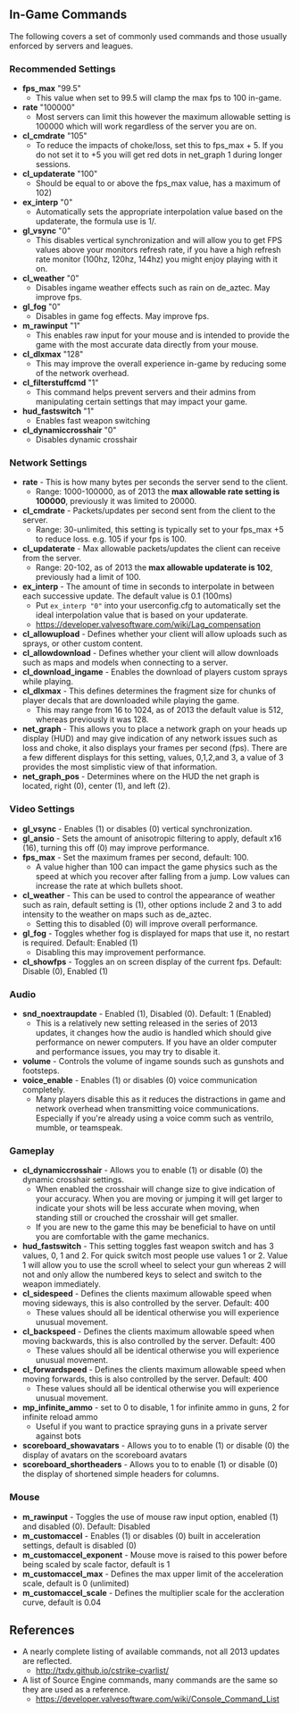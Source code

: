 ## In-Game Commands
The following covers a set of commonly used commands and those usually enforced by servers and leagues.

### Recommended Settings
   - **fps_max** "99.5"
      - This value when set to 99.5 will clamp the max fps to 100 in-game.
   - **rate** "100000"
      - Most servers can limit this however the maximum allowable setting is 100000 which will work regardless of the server you are on.
   - **cl_cmdrate** "105"
      - To reduce the impacts of choke/loss, set this to fps_max + 5. If you do not set it to +5 you will get red dots in net_graph 1 during longer sessions.
   - **cl_updaterate** "100" 
      - Should be equal to or above the fps_max value, has a maximum of 102)
   - **ex_interp** "0"
      - Automatically sets the appropriate interpolation value based on the updaterate, the formula use is 1/<updaterate>.
   - **gl_vsync** "0"
      - This disables vertical synchronization and will allow you to get FPS values above your monitors refresh rate, if you have a high refresh rate monitor (100hz, 120hz, 144hz) you might enjoy playing with it on.
   - **cl_weather** "0"
      - Disables ingame weather effects such as rain on de_aztec. May improve fps.
   - **gl_fog** "0"
      - Disables in game fog effects. May improve fps.
   - **m_rawinput** "1"
      - This enables raw input for your mouse and is intended to provide the game with the most accurate data directly from your mouse.
   - **cl_dlxmax** "128"
      - This may improve the overall experience in-game by reducing some of the network overhead.
   - **cl_filterstuffcmd** "1"
      - This command helps prevent servers and their admins from manipulating certain settings that may impact your game.
   - **hud_fastswitch** "1"
      - Enables fast weapon switching
   - **cl_dynamiccrosshair** "0"
      - Disables dynamic crosshair

### Network Settings
   - **rate** - This is how many bytes per seconds the server send to the client.
      - Range: 1000-100000, as of 2013 the **max allowable rate setting is 100000**, previously it was limited to 20000.
   - **cl_cmdrate** - Packets/updates per second sent from the client to the server.
      - Range: 30-unlimited, this setting is typically set to your fps_max +5 to reduce loss. e.g. 105 if your fps is 100.
   - **cl_updaterate** - Max allowable packets/updates the client can receive from the server.
      - Range: 20-102, as of 2013 the **max allowable updaterate is 102**, previously had a limit of 100.
   - **ex_interp** - The amount of time in seconds to interpolate in between each successive update. The default value is 0.1 (100ms)
      - Put `ex_interp "0"` into your userconfig.cfg to automatically set the ideal interpolation value that is based on your updaterate.
      - https://developer.valvesoftware.com/wiki/Lag_compensation
   - **cl_allowupload** - Defines whether your client will allow uploads such as sprays, or other custom content.
   - **cl_allowdownload** - Defines whether your client will allow downloads such as maps and models when connecting to a server.
   - **cl_download_ingame** - Enables the download of players custom sprays while playing.
   - **cl_dlxmax** - This defines determines the fragment size for chunks of player decals that are downloaded while playing the game.
      - This may range from 16 to 1024, as of 2013 the default value is 512, whereas previously it was 128.
   - **net_graph** - This allows you to place a network graph on your heads up display (HUD) and may give indication of any network issues such as loss and choke, it also displays your frames per second (fps). There are a few different displays for this setting, values, 0,1,2,and 3, a value of 3 provides the most simplistic view of that information.
   - **net_graph_pos** - Determines where on the HUD the net graph is located, right (0), center (1), and left (2).

### Video Settings
   - **gl_vsync** - Enables (1) or disables (0) vertical synchronization.
   - **gl_ansio** - Sets the amount of anisotropic filtering to apply, default x16 (16), turning this off (0) may improve performance.
   - **fps_max** - Set the maximum frames per second, default: 100.
      - A value higher than 100 can impact the game physics such as the speed at which you recover after falling from a jump. Low values can increase the rate at which bullets shoot.
   - **cl_weather** - This can be used to control the appearance of weather such as rain, default setting is (1), other options include 2 and 3 to add intensity to the weather on maps such as de_aztec.
      - Setting this to disabled (0) will improve overall performance.
   - **gl_fog** - Toggles whether fog is displayed for maps that use it, no restart is required. Default: Enabled (1)
      - Disabling this may improvement performance.
   - **cl_showfps** - Toggles an on screen display of the current fps. Default: Disable (0), Enabled (1)
   
### Audio
   - **snd_noextraupdate** - Enabled (1), Disabled (0). Default: 1 (Enabled)
      - This is a relatively new setting released in the series of 2013 updates, it changes how the audio is handled which should give performance on newer computers. If you have an older computer and performance issues, you may try to disable it.
   - **volume** - Controls the volume of ingame sounds such as gunshots and footsteps.
   - **voice_enable** - Enables (1) or disables (0) voice communication completely.
      - Many players disable this as it reduces the distractions in game and network overhead when transmitting voice communications. Especially if you're already using a voice comm such as ventrilo, mumble, or teamspeak.
   
### Gameplay
   - **cl_dynamiccrosshair** - Allows you to enable (1) or disable (0) the dynamic crosshair settings. 
      - When enabled the crosshair will change size to give indication of your accuracy. When you are moving or jumping it will get larger to indicate your shots will be less accurate when moving, when standing still or crouched the crosshair will get smaller.
      - If you are new to the game this may be beneficial to have on until you are comfortable with the game mechanics.
   - **hud_fastswitch** - This setting toggles fast weapon switch and has 3 values, 0, 1 and 2. For quick switch most people use values 1 or 2. Value 1 will allow you to use the scroll wheel to select your gun whereas 2 will not and only allow the numbered keys to select and switch to the weapon immediately.
   - **cl_sidespeed** - Defines the clients maximum allowable speed when moving sideways, this is also controlled by the server. Default: 400
      - These values should all be identical otherwise you will experience unusual movement.
   - **cl_backspeed** - Defines the clients maximum allowable speed when moving backwards, this is also controlled by the server. Default: 400
      - These values should all be identical otherwise you will experience unusual movement.
   - **cl_forwardspeed** - Defines the clients maximum allowable speed when moving forwards, this is also controlled by the server. Default: 400
      - These values should all be identical otherwise you will experience unusual movement.
   - **mp_infinite_ammo** - set to 0 to disable, 1 for infinite ammo in guns, 2 for infinite reload ammo
      - Useful if you want to practice spraying guns in a private server against bots
   - **scoreboard_showavatars** - Allows you to to enable (1) or disable (0) the display of avatars on the scoreboard avatars
   - **scoreboard_shortheaders** - Allows you to to enable (1) or disable (0) the display of shortened simple headers for columns.
      
### Mouse
   - **m_rawinput** - Toggles the use of mouse raw input option, enabled (1) and disabled (0). Default: Disabled
   - **m_customaccel** - Enables (1) or disables (0) built in acceleration settings, default is disabled (0)
   - **m_customaccel_exponent** - Mouse move is raised to this power before being scaled by scale factor, default is 1
   - **m_customaccel_max** - Defines the max upper limit of the acceleration scale, default is 0 (unlimited)
   - **m_customaccel_scale** - Defines the multiplier scale for the accleration curve, default is 0.04
   
## References
   - A nearly complete listing of available commands, not all 2013 updates are reflected.
      - http://txdv.github.io/cstrike-cvarlist/
   - A list of Source Engine commands, many commands are the same so they are used as a reference.
      - https://developer.valvesoftware.com/wiki/Console_Command_List
